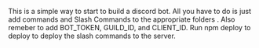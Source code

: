 This is a simple way to start to build a discord bot. All you have to do is just add commands and Slash Commands to the appropriate folders . Also remeber to add BOT_TOKEN, GUILD_ID, and CLIENT_ID. Run npm deploy to deploy to deploy the slash commands to the server.